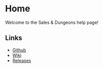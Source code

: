 # Home

Welcome to the Sales & Dungeons help page!

## Links

- [Github](https://github.com/BigJk/snd)
- [Wiki](https://github.com/BigJk/snd/wiki)
- [Releases](https://github.com/BigJk/snd/releases)